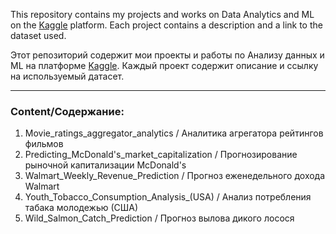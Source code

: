 This repository contains my projects and works on Data Analytics and ML on the [Kaggle](https://www.kaggle.com/mikhail1681/code) platform.
Each project contains a description and a link to the dataset used.

Этот репозиторий содержит мои проекты и работы по Анализу данных и ML на платформе [Kaggle](https://www.kaggle.com/mikhail1681/code).
Каждый проект содержит описание и ссылку на используемый датасет.
___
### Content/Содержание:
1. Movie_ratings_aggregator_analytics / Аналитика агрегатора рейтингов фильмов
2. Predicting_McDonald's_market_capitalization / Прогнозирование рыночной капитализации McDonald's
3. Walmart_Weekly_Revenue_Prediction / Прогноз еженедельного дохода Walmart
4. Youth_Tobacco_Consumption_Analysis_(USA) / Анализ потребления табака молодежью (США)
5. Wild_Salmon_Catch_Prediction / Прогноз вылова дикого лосося
